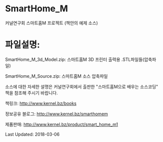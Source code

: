 # SmartHome_M
커널연구회 스마트홈M 프로젝트 (책안의 예제 소스)

# 파일설명:
SmartHome_M_3d_Model.zip: 스마트홈M 3D 프린터 출력용 .STL파일들(압축파일)

SmartHome_M_Source.zip: 스마트홈M 소스 압축파일

소스에 대한 자세한 설명은
커널연구회에서 출판한 "스마트홈M으로 배우는 소스코딩" 책을 참조해 주시기 바랍니다.

책링크:
http://www.kernel.bz/books

정보공유 블로그:
http://www.kernel.bz/smarthomem

제품판매:
http://www.kernel.bz/product/smart_home_m1

Last Updated: 2018-03-06
